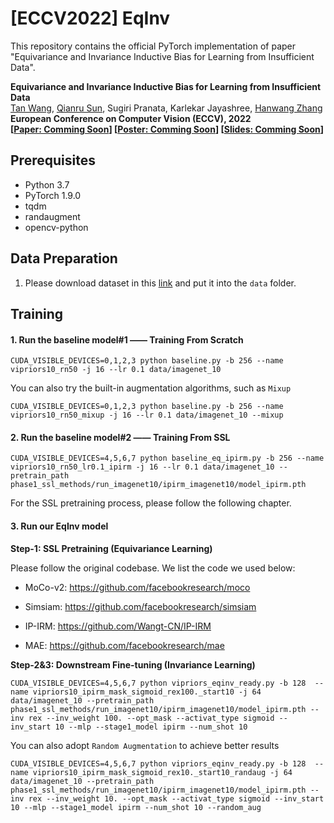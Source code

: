 # [ECCV2022] EqInv

This repository contains the official PyTorch implementation of paper "Equivariance and Invariance Inductive Bias for Learning from Insufficient Data".

**Equivariance and Invariance Inductive Bias for Learning from Insufficient Data** <br />
[Tan Wang](https://wangt-cn.github.io/), [Qianru Sun](https://qianrusun.com/), Sugiri Pranata, Karlekar Jayashree, [Hanwang Zhang](https://www.ntu.edu.sg/home/hanwangzhang/) <br />
**European Conference on Computer Vision (ECCV), 2022** <br />
**[[Paper: Comming Soon]()] [[Poster: Comming Soon]()] [[Slides: Comming Soon]()]**<br />



## Prerequisites
- Python 3.7
- PyTorch 1.9.0
- tqdm
- randaugment
- opencv-python




## Data Preparation
1. Please download dataset in this [link](https://drive.google.com/drive/u/1/folders/14Ppy9Cfp4gz9AP1tYIGW_XaOjycOIjX_) and put it into the `data` folder.

   

## Training

#### 1. Run the baseline model#1 —— Training From Scratch

   ```
CUDA_VISIBLE_DEVICES=0,1,2,3 python baseline.py -b 256 --name vipriors10_rn50 -j 16 --lr 0.1 data/imagenet_10
   ```

   You can also try the built-in augmentation algorithms, such as `Mixup`

   ```
CUDA_VISIBLE_DEVICES=0,1,2,3 python baseline.py -b 256 --name vipriors10_rn50_mixup -j 16 --lr 0.1 data/imagenet_10 --mixup
   ```

   

#### 2. Run the baseline model#2 —— Training From SSL

   ```
CUDA_VISIBLE_DEVICES=4,5,6,7 python baseline_eq_ipirm.py -b 256 --name vipriors10_rn50_lr0.1_ipirm -j 16 --lr 0.1 data/imagenet_10 --pretrain_path phase1_ssl_methods/run_imagenet10/ipirm_imagenet10/model_ipirm.pth
   ```

For the SSL pretraining process, please follow the following chapter.



#### 3. Run our EqInv model

**Step-1: SSL Pretraining (Equivariance Learning)**

Please follow the original codebase. We list the code we used below:

- MoCo-v2: https://github.com/facebookresearch/moco

- Simsiam: https://github.com/facebookresearch/simsiam

- IP-IRM: https://github.com/Wangt-CN/IP-IRM

- MAE: https://github.com/facebookresearch/mae



**Step-2&3: Downstream Fine-tuning (Invariance Learning)**

   ```
CUDA_VISIBLE_DEVICES=4,5,6,7 python vipriors_eqinv_ready.py -b 128  --name vipriors10_ipirm_mask_sigmoid_rex100._start10 -j 64 data/imagenet_10 --pretrain_path phase1_ssl_methods/run_imagenet10/ipirm_imagenet10/model_ipirm.pth --inv rex --inv_weight 100. --opt_mask --activat_type sigmoid --inv_start 10 --mlp --stage1_model ipirm --num_shot 10
   ```

   You can also adopt `Random Augmentation` to achieve better results

   ```
CUDA_VISIBLE_DEVICES=4,5,6,7 python vipriors_eqinv_ready.py -b 128  --name vipriors10_ipirm_mask_sigmoid_rex10._start10_randaug -j 64 data/imagenet_10 --pretrain_path phase1_ssl_methods/run_imagenet10/ipirm_imagenet10/model_ipirm.pth --inv rex --inv_weight 10. --opt_mask --activat_type sigmoid --inv_start 10 --mlp --stage1_model ipirm --num_shot 10 --random_aug
   ```

   

